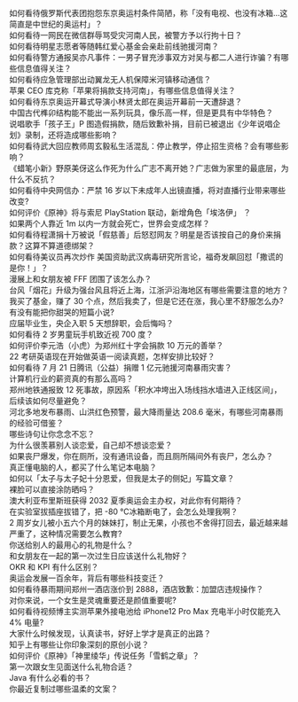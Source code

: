 如何看待俄罗斯代表团抱怨东京奥运村条件简陋，称「没有电视、也没有冰箱…这简直是中世纪的奥运村」？  
如何看待一网民在微信群辱骂受灾河南人民，被警方予以行拘十日？  
如何看待明星志愿者等随韩红爱心基金会亲赴前线驰援河南？  
如何看待警方通报吴亦凡事件：一男子冒充涉事双方对吴与都二人进行诈骗？有哪些信息值得关注？  
如何看待应急管理部出动翼龙无人机保障米河镇移动通信？  
苹果 CEO 库克称「苹果将捐款支持河南」，有哪些信息值得关注？  
如何看待东京奥运开幕式导演小林贤太郎在奥运开幕前一天遭辞退？  
中国古代榫卯结构能不能出一系列玩具，像乐高一样，但是更具有中华特色？  
说唱歌手「孩子王」P 图造假捐款，随后致歉补捐，目前已被退出《少年说唱企划》录制，还将造成哪些影响？  
如何看待武大回应教师周玄毅私生活混乱：停止教学，停止招生资格？会有哪些影响？  
《蜡笔小新》野原美伢这么作死为什么广志不离开她？广志做为家里的最底层，为什么不反抗？  
如何看待中央网信办：严禁 16 岁以下未成年人出镜直播，将对直播行业带来哪些改变?  
如何评价《原神》将与索尼 PlayStation 联动，新增角色「埃洛伊」 ？  
如果两个人靠近 1m 以内一方就会死亡，世界会变成怎样？  
如何看待程潇捐十万被说「假慈善」后怒怼网友？明星是否该按自己的身价来捐款？这算不算道德绑架？  
如何看待美议员再次炒作 美国资助武汉病毒研究所言论，福奇发飙回怼「撒谎的是你！」？  
漫展上和女朋友被 FFF 团围了该怎么办？  
台风「烟花」升级为强台风且将近上海，江浙沪沿海地区有哪些需要注意的地方？  
我买了基金，赚了 30 个点，然后我卖了，但是它还在涨，我心里不舒服怎么办?  
有没有能把你甜哭的短篇小说?  
应届毕业生，央企入职 5 天想辞职，会后悔吗？  
如何看待 2 岁男童玩手机致近视 700 度？  
如何评价李元浩（小虎）为郑州红十字会捐款 10 万元的善举？  
22 考研英语现在开始做英语一阅读真题，怎样安排比较好？  
如何看待 7 月 21 日腾讯（公益）捐赠 1 亿元驰援河南暴雨灾害？  
计算机行业的薪资真的有那么高吗？  
郑州地铁通报致 12 死事故，原因系「积水冲垮出入场线挡水墙进入正线区间」，后续该如何尽量避免？  
河北多地发布暴雨、山洪红色预警，最大降雨量达 208.6 毫米，有哪些河南暴雨的经验可借鉴？  
哪些诗句让你念念不忘？  
为什么很羡慕别人谈恋爱，自己却不想谈恋爱？  
如果丧尸爆发，你在厕所，没有通讯设备，而且厕所隔间外有丧尸，怎么办？  
真正懂电脑的人，都买了什么笔记本电脑？  
如何以「太子与太子妃十分恩爱，但我是太子的侧妃」写篇文章？  
裸脸可以直接涂防晒吗？  
澳大利亚布里斯班获得 2032 夏季奥运会主办权，对此你有何期待？  
在实验室拔插座拔错了，把 -80 ℃冰箱断电了，会怎么处理我啊？  
2 周岁女儿被小五六个月的妹妹打，制止无果，小孩也不舍得打回去，最近越来越严重了，这种情况需要怎么教育?  
你送给别人的最用心的礼物是什么？  
和女朋友在一起的第一次过生日应该送什么礼物好？  
OKR 和 KPI 有什么区别？  
奥运会发展一百余年，背后有哪些科技变迁？  
如何看待暴雨期间郑州一酒店涨价到 2888，酒店致歉：加盟店违规操作？  
对你来说，一个女生是灵魂重要还是颜值重要呢?  
如何看待视频博主实测苹果外接电池给 iPhone12 Pro Max 充电半小时仅能充入 4% 电量?  
大家什么时候发现，认真读书，好好上学才是真正的出路？  
知乎上有哪些让你印象深刻的原创小说？  
如何评价《原神》「神里绫华」传说任务「雪鹤之章」？  
第一次跟女生见面送什么礼物合适？  
Java 有什么必看的书？  
你最近复制过哪些温柔的文案？  
